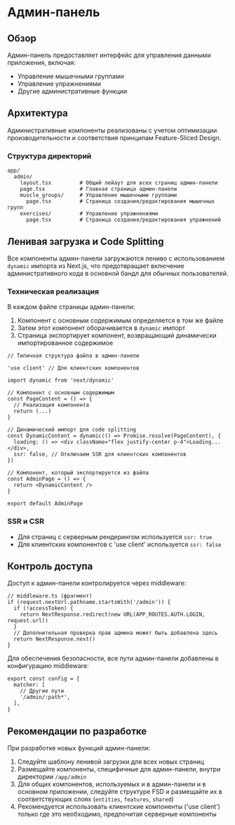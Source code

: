 # Админ-панель

## Обзор

Админ-панель предоставляет интерфейс для управления данными приложения, включая:
- Управление мышечными группами
- Управление упражнениями
- Другие административные функции

## Архитектура

Административные компоненты реализованы с учетом оптимизации производительности и соответствия принципам Feature-Sliced Design.

### Структура директорий

```
app/
  admin/
    layout.tsx         # Общий лейаут для всех страниц админ-панели
    page.tsx           # Главная страница админ-панели
    muscle_groups/     # Управление мышечными группами
      page.tsx         # Страница создания/редактирования мышечных групп
    exercises/         # Управление упражнениями
      page.tsx         # Страница создания/редактирования упражнений
```

## Ленивая загрузка и Code Splitting

Все компоненты админ-панели загружаются лениво с использованием `dynamic` импорта из Next.js, что предотвращает включение административного кода в основной бандл для обычных пользователей.

### Техническая реализация

В каждом файле страницы админ-панели:

1. Компонент с основным содержимым определяется в том же файле
2. Затем этот компонент оборачивается в `dynamic` импорт
3. Страница экспортирует компонент, возвращающий динамически импортированное содержимое

```tsx
// Типичная структура файла в админ-панели

'use client' // Для клиентских компонентов

import dynamic from 'next/dynamic'

// Компонент с основным содержимым
const PageContent = () => {
  // Реализация компонента
  return (...)
}

// Динамический импорт для code splitting
const DynamicContent = dynamic(() => Promise.resolve(PageContent), {
  loading: () => <div className="flex justify-center p-4">Loading...</div>,
  ssr: false, // Отключаем SSR для клиентских компонентов
})

// Компонент, который экспортируется из файла
const AdminPage = () => {
  return <DynamicContent />
}

export default AdminPage
```

### SSR и CSR

- Для страниц с серверным рендерингом используется `ssr: true`
- Для клиентских компонентов с 'use client' используется `ssr: false`

## Контроль доступа

Доступ к админ-панели контролируется через middleware:

```tsx
// middleware.ts (фрагмент)
if (request.nextUrl.pathname.startsWith('/admin')) {
  if (!accessToken) {
    return NextResponse.redirect(new URL(APP_ROUTES.AUTH.LOGIN, request.url))
  }
  // Дополнительная проверка прав админа может быть добавлена здесь
  return NextResponse.next()
}
```

Для обеспечения безопасности, все пути админ-панели добавлены в конфигурацию middleware:

```tsx
export const config = {
  matcher: [
    // Другие пути
    '/admin/:path*',
  ],
}
```

## Рекомендации по разработке

При разработке новых функций админ-панели:

1. Следуйте шаблону ленивой загрузки для всех новых страниц
2. Размещайте компоненты, специфичные для админ-панели, внутри директории `/app/admin`
3. Для общих компонентов, используемых и в админ-панели и в основном приложении, следуйте структуре FSD и размещайте их в соответствующих слоях (`entities`, `features`, `shared`)
4. Рекомендуется использовать клиентские компоненты ('use client') только где это необходимо, предпочитая серверные компоненты 